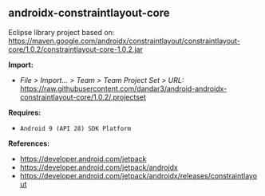 ## androidx-constraintlayout-core

Eclipse library project based on:<br/>
https://maven.google.com/androidx/constraintlayout/constraintlayout-core/1.0.2/constraintlayout-core-1.0.2.jar

**Import:**
- _File > Import... > Team > Team Project Set > URL:_<br/>
  https://raw.githubusercontent.com/dandar3/android-androidx-constraintlayout-core/1.0.2/.projectset

**Requires:**
- `Android 9 (API 28) SDK Platform`

**References:**
- https://developer.android.com/jetpack
- https://developer.android.com/jetpack/androidx
- https://developer.android.com/jetpack/androidx/releases/constraintlayout